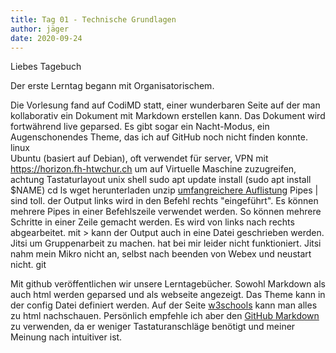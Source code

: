 ```yaml
---
title: Tag 01 - Technische Grundlagen
author: jäger
date: 2020-09-24
---
```


Liebes Tagebuch

Der erste Lerntag begann mit Organisatorischem. 

Die Vorlesung fand auf CodiMD statt, einer wunderbaren Seite auf der man kollaborativ ein Dokument mit Markdown erstellen kann. Das Dokument wird fortwährend live geparsed. Es gibt sogar ein Nacht-Modus, ein Augenschonendes Theme, das ich auf GitHub noch nicht finden konnte.  
linux  
  Ubuntu (basiert auf Debian), oft verwendet für server, 
    VPN mit https://horizon.fh-htwchur.ch um auf Virtuelle Maschine zuzugreifen, achtung Tastaturlayout
unix shell
  sudo
  apt
  update
  install (sudo apt install $NAME)
  cd
  ls
  wget herunterladen
  unzip
  [umfangreichere Auflistung](https://oit.ua.edu/wp-content/uploads/2016/10/Linux_bash_cheat_sheet.pdf)
  Pipes | sind toll. der Output links wird in den Befehl rechts "eingeführt". Es können mehrere Pipes in einer Befehlszeile verwendet werden. So können mehrere Schritte in einer Zeile gemacht werden. Es wird von links nach rechts abgearbeitet.
  mit > kann der Output auch in eine Datei geschrieben werden.
Jitsi um Gruppenarbeit zu machen. hat bei mir leider nicht funktioniert. Jitsi nahm mein Mikro nicht an, selbst nach beenden von Webex und neustart nicht. 
git

Mit github veröffentlichen wir unsere Lerntagebücher. Sowohl Markdown als auch html werden geparsed und als webseite angezeigt. Das Theme kann in der config Datei definiert werden.
Auf der Seite [w3schools](https://www.w3schools.com/) kann man alles zu html nachschauen. Persönlich empfehle ich aber den [GitHub Markdown](https://guides.github.com/features/mastering-markdown/) zu verwenden, da er weniger Tastaturanschläge benötigt und meiner Meinung nach intuitiver ist.
